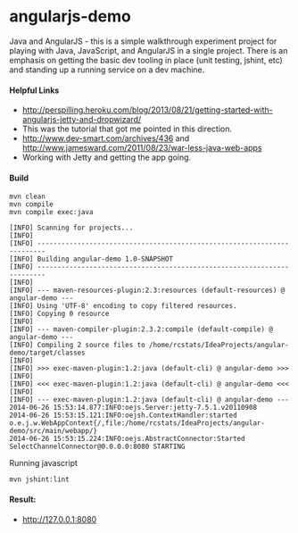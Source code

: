 angularjs-demo
===================

Java and AngularJS - this is a simple walkthrough experiment project for playing with Java, JavaScript, and AngularJS in a single project. There is an emphasis on getting the basic dev tooling in place (unit testing, jshint, etc) and standing up a running service on a dev machine. 


#### Helpful Links
* http://perspilling.heroku.com/blog/2013/08/21/getting-started-with-angularjs-jetty-and-dropwizard/
 * This was the tutorial that got me pointed in this direction.
* http://www.dev-smart.com/archives/436 and http://www.jamesward.com/2011/08/23/war-less-java-web-apps
 * Working with Jetty and getting the app going.

#### Build
```
mvn clean
mvn compile
mvn compile exec:java
```

```
[INFO] Scanning for projects...
[INFO]
[INFO] ------------------------------------------------------------------------
[INFO] Building angular-demo 1.0-SNAPSHOT
[INFO] ------------------------------------------------------------------------
[INFO]
[INFO] --- maven-resources-plugin:2.3:resources (default-resources) @ angular-demo ---
[INFO] Using 'UTF-8' encoding to copy filtered resources.
[INFO] Copying 0 resource
[INFO]
[INFO] --- maven-compiler-plugin:2.3.2:compile (default-compile) @ angular-demo ---
[INFO] Compiling 2 source files to /home/rcstats/IdeaProjects/angular-demo/target/classes
[INFO]
[INFO] >>> exec-maven-plugin:1.2:java (default-cli) @ angular-demo >>>
[INFO]
[INFO] <<< exec-maven-plugin:1.2:java (default-cli) @ angular-demo <<<
[INFO]
[INFO] --- exec-maven-plugin:1.2:java (default-cli) @ angular-demo ---
2014-06-26 15:53:14.877:INFO:oejs.Server:jetty-7.5.1.v20110908
2014-06-26 15:53:15.121:INFO:oejsh.ContextHandler:started o.e.j.w.WebAppContext{/,file:/home/rcstats/IdeaProjects/angular-demo/src/main/webapp/}
2014-06-26 15:53:15.224:INFO:oejs.AbstractConnector:Started SelectChannelConnector@0.0.0.0:8080 STARTING
```

Running javascript
```
mvn jshint:lint
```

#### Result:
* http://127.0.0.1:8080
